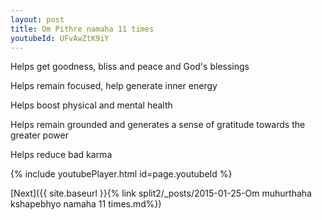 ```yaml
---
layout: post
title: Om Pithre namaha 11 times
youtubeId: UFvAwZtK9iY
---
```

 
 
Helps get goodness, bliss and peace and God's blessings
 
Helps remain focused, help generate inner energy 
 
Helps boost physical and mental health 
 
Helps remain grounded and generates a sense of gratitude towards the greater power 
 
Helps reduce bad karma
 
 
 
 


{% include youtubePlayer.html id=page.youtubeId %}
 
[Next]({{ site.baseurl }}{% link  split2/_posts/2015-01-25-Om muhurthaha kshapebhyo namaha 11 times.md%})
 
